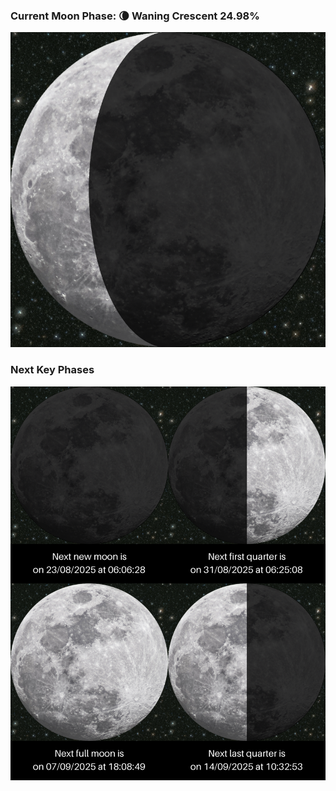 ### Current Moon Phase: 🌘 Waning Crescent 24.98%
![Moon Phase](moonphase.png)
### Next Key Phases
![Gallery](gallery.png)